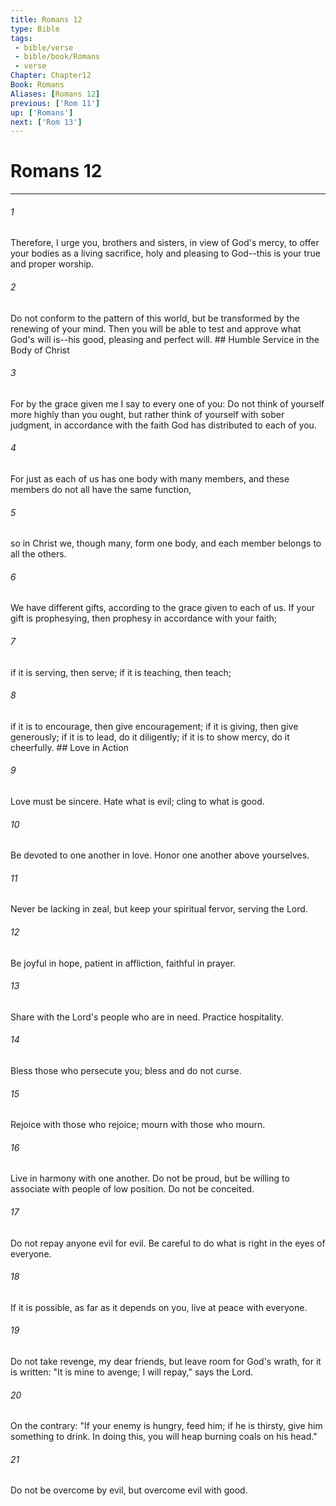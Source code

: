 ```yaml
---
title: Romans 12
type: Bible
tags:
 - bible/verse
 - bible/book/Romans
 - verse
Chapter: Chapter12
Book: Romans
Aliases: [Romans 12]
previous: ['Rom 11']
up: ['Romans']
next: ['Rom 13']
---
```

# Romans 12

***


###### 1 
Therefore, I urge you, brothers and sisters, in view of God's mercy, to offer your bodies as a living sacrifice, holy and pleasing to God--this is your true and proper worship. 

###### 2 
Do not conform to the pattern of this world, but be transformed by the renewing of your mind. Then you will be able to test and approve what God's will is--his good, pleasing and perfect will. ## Humble Service in the Body of Christ 

###### 3 
For by the grace given me I say to every one of you: Do not think of yourself more highly than you ought, but rather think of yourself with sober judgment, in accordance with the faith God has distributed to each of you. 

###### 4 
For just as each of us has one body with many members, and these members do not all have the same function, 

###### 5 
so in Christ we, though many, form one body, and each member belongs to all the others. 

###### 6 
We have different gifts, according to the grace given to each of us. If your gift is prophesying, then prophesy in accordance with your faith; 

###### 7 
if it is serving, then serve; if it is teaching, then teach; 

###### 8 
if it is to encourage, then give encouragement; if it is giving, then give generously; if it is to lead, do it diligently; if it is to show mercy, do it cheerfully. ## Love in Action 

###### 9 
Love must be sincere. Hate what is evil; cling to what is good. 

###### 10 
Be devoted to one another in love. Honor one another above yourselves. 

###### 11 
Never be lacking in zeal, but keep your spiritual fervor, serving the Lord. 

###### 12 
Be joyful in hope, patient in affliction, faithful in prayer. 

###### 13 
Share with the Lord's people who are in need. Practice hospitality. 

###### 14 
Bless those who persecute you; bless and do not curse. 

###### 15 
Rejoice with those who rejoice; mourn with those who mourn. 

###### 16 
Live in harmony with one another. Do not be proud, but be willing to associate with people of low position. Do not be conceited. 

###### 17 
Do not repay anyone evil for evil. Be careful to do what is right in the eyes of everyone. 

###### 18 
If it is possible, as far as it depends on you, live at peace with everyone. 

###### 19 
Do not take revenge, my dear friends, but leave room for God's wrath, for it is written: "It is mine to avenge; I will repay," says the Lord. 

###### 20 
On the contrary: "If your enemy is hungry, feed him; if he is thirsty, give him something to drink. In doing this, you will heap burning coals on his head." 

###### 21 
Do not be overcome by evil, but overcome evil with good. 
